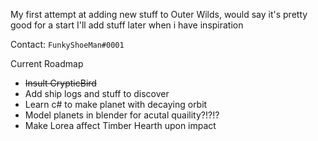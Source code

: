 My first attempt at adding new stuff to Outer Wilds, would say it's pretty good for a start
I'll add stuff later when i have inspiration

Contact: `FunkyShoeMan#0001`

Current Roadmap
- ~~Insult CrypticBird~~
- Add ship logs and stuff to discover
- Learn c# to make planet with decaying orbit
- Model planets in blender for acutal quaility?!?!?
- Make Lorea affect Timber Hearth upon impact
